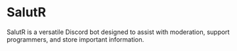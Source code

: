 # SalutR
SalutR is a versatile Discord bot designed to assist with moderation, support programmers, and store important information.
